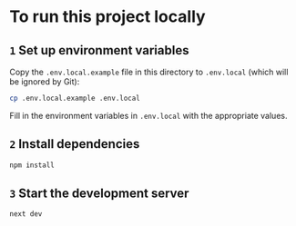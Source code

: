 # To run this project locally

## `1` Set up environment variables

Copy the `.env.local.example` file in this directory to `.env.local` (which will be ignored by Git):

```bash
cp .env.local.example .env.local
```
Fill in the environment variables in `.env.local` with the appropriate values.

## `2` Install dependencies

```bash
npm install
```

## `3` Start the development server

```bash
next dev
```
